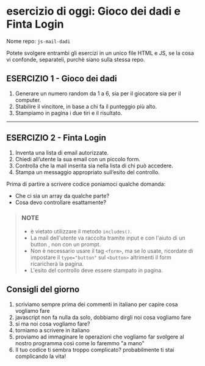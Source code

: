 # esercizio di oggi: **Gioco dei dadi e Finta Login**

Nome repo: `js-mail-dadi`

Potete svolgere entrambi gli esercizi in un unico file HTML e JS, se la cosa vi confonde, separateli, purchè siano sulla stessa repo.

## ESERCIZIO 1 - Gioco dei dadi

1. Generare un numero random da 1 a 6, sia per il giocatore sia per il computer.
1. Stabilire il vincitore, in base a chi fa il punteggio più alto.
1. Stampiamo in pagina i due tiri e il risultato.

---

## ESERCIZIO 2 - Finta Login

1. Inventa una lista di email autorizzate.
1. Chiedi all’utente la sua email con un piccolo form.
1. Controlla che la mail inserita sia nella lista di chi può accedere.
1. Stampa un messaggio appropriato sull’esito del controllo.

Prima di partire a scrivere codice poniamoci qualche domanda:

- Che ci sia un array da qualche parte?
- Cosa devo controllare esattamente?

>### NOTE
>
>- è vietato utilizzare il metodo `includes()`.
>- La mail dell'utente va raccolta tramite input  e con l'aiuto di un button , non con un prompt.
>- Non è necessario usare il tag `<form>`, ma se lo usate, ricordate di impostare il `type="button"` sul `<button>` altrimenti il form ricaricherà la pagina.
>- L'esito del controllo deve essere stampato in pagina.

## Consigli del giorno

1. scriviamo sempre prima dei commenti in italiano per capire cosa vogliamo fare
2. javascript non fa nulla da solo, dobbiamo dirgli noi cosa vogliamo fare
3. si ma noi cosa vogliamo fare?
4. torniamo a scrivere in italiano
5. proviamo ad immaginare le operazioni che vogliamo far svolgere al nostro programma così come lo faremmo "a mano"
6. Il tuo codice ti sembra troppo complicato? probabilmente ti stai complicando la vita!
